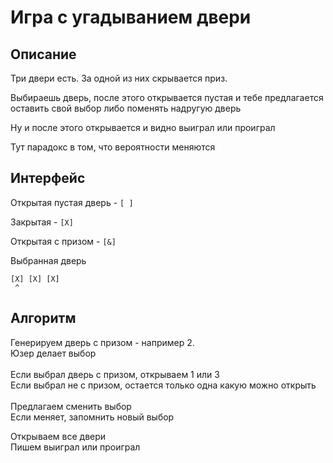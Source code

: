 # Игра с угадыванием двери

## Описание

Три двери есть. За одной из них скрывается приз.

Выбираешь дверь, после этого открывается пустая и тебе предлагается оставить свой выбор либо поменять надругую дверь

Ну и после этого открывается и видно выиграл или проиграл

Тут парадокс в том, что вероятности меняются

## Интерфейс

Открытая пустая дверь - `[ ]`

Закрытая - `[X]`

Открытая с призом - `[&]`

Выбранная дверь
```
[X] [X] [X]
 ^
```

## Алгоритм

Генерируем дверь с призом - например 2.<br>
Юзер делает выбор
<br><br>
Если выбрал дверь с призом, открываем 1 или 3<br>
Если выбрал не с призом, остается только одна какую можно открыть
<br><br>
Предлагаем сменить выбор<br>
Если меняет, запомнить новый выбор<br>

Открываем все двери<br>
Пишем выиграл или проиграл